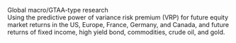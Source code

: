 Global macro/GTAA-type research  
Using the predictive power of variance risk premium (VRP) for future equity market returns in the US, Europe, France, Germany, and Canada, and future returns of fixed income, high yield bond, commodities, crude oil, and gold. 
